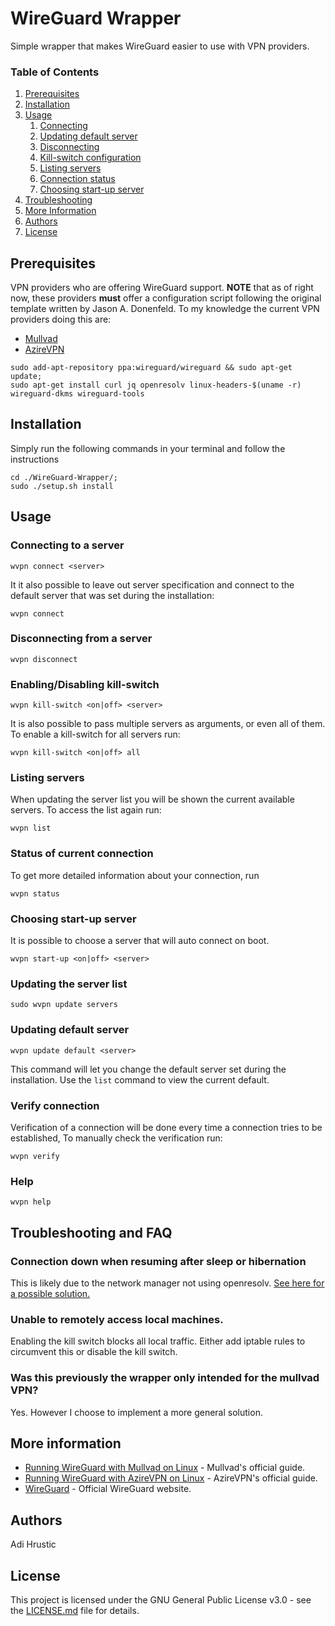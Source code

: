 # WireGuard Wrapper
Simple wrapper that makes WireGuard easier to use with VPN providers.

### Table of Contents
1. [Prerequisites](https://github.com/adihrustic/WireGuard-Wrapper#prerequisites)
1. [Installation](https://github.com/adihrustic/WireGuard-Wrapper#installation)
1. [Usage](https://github.com/adihrustic/WireGuard-Wrapper#usage)
    1. [Connecting](https://github.com/adihrustic/WireGuard-Wrapper#connecting-to-a-server)
    1. [Updating default server](https://github.com/adihrustic/WireGuard-Wrapper#updating-default-server)
    1. [Disconnecting](https://github.com/adihrustic/WireGuard-Wrapper#disconnecting-from-a-server)
    1. [Kill-switch configuration](https://github.com/adihrustic/WireGuard-Wrapper#enablingdisabling-kill-switch)
    1. [Listing servers](https://github.com/adihrustic/WireGuard-Wrapper#listing-servers)
    1. [Connection status](https://github.com/adihrustic/WireGuard-Wrapper#status-of-current-connection)
    1. [Choosing start-up server](https://github.com/adihrustic/WireGuard-Wrapper#choosing-start-up-server)
1. [Troubleshooting](https://github.com/adihrustic/WireGuard-Wrapper#troubleshooting)
1. [More Information](https://github.com/adihrustic/WireGuard-Wrapper#more-information)
1. [Authors](https://github.com/adihrustic/WireGuard-Wrapper#authors)
1. [License](https://github.com/adihrustic/WireGuard-Wrapper#license)


## Prerequisites
VPN providers who are offering WireGuard support. **NOTE** that as of right now, these providers **must** offer a configuration script following the original template written by Jason A. Donenfeld. To my knowledge the current VPN providers doing this are:
* [Mullvad](https://mullvad.net/)
* [AzireVPN](https://www.azirevpn.com/)

```
sudo add-apt-repository ppa:wireguard/wireguard && sudo apt-get update;
sudo apt-get install curl jq openresolv linux-headers-$(uname -r) wireguard-dkms wireguard-tools
```

## Installation
Simply run the following commands in your terminal and follow the instructions
```
cd ./WireGuard-Wrapper/;
sudo ./setup.sh install
```

## Usage
### Connecting to a server
```
wvpn connect <server>
```

It it also possible to leave out server specification and connect to the default server that was set during the installation:
```
wvpn connect
```

### Disconnecting from a server
```
wvpn disconnect
```

### Enabling/Disabling kill-switch
```
wvpn kill-switch <on|off> <server>
```

It is also possible to pass multiple servers as arguments, or even all of them. To enable a kill-switch for all servers run:
```
wvpn kill-switch <on|off> all
```

### Listing servers
When updating the server list you will be shown the current available servers. To access the list again run:
```
wvpn list
```

### Status of current connection
To get more detailed information about your connection, run
```
wvpn status
```

### Choosing start-up server
It is possible to choose a server that will auto connect on boot.
```
wvpn start-up <on|off> <server>
```

### Updating the server list
```
sudo wvpn update servers
```

### Updating default server
```
wvpn update default <server>
```
This command will let you change the default server set during the installation. Use the `list` command to view the current default.


### Verify connection
Verification of a connection will be done every time a connection tries to be established, To manually check the verification run:
```
wvpn verify
```

### Help
```
wvpn help
```

## Troubleshooting and FAQ
### Connection down when resuming after sleep or hibernation
This is likely due to the network manager not using openresolv. [See here for a possible solution.](https://wiki.archlinux.org/index.php/NetworkManager#Use_openresolv)
### Unable to remotely access local machines.
Enabling the kill switch blocks all local traffic. Either add iptable rules to circumvent this or disable the kill switch.
### Was this previously the wrapper only intended for the mullvad VPN?
Yes. However I choose to implement a more general solution.

## More information
* [Running WireGuard with Mullvad on Linux](https://mullvad.net/en/guides/wireguard-and-mullvad-vpn) - Mullvad's official guide.
* [Running WireGuard with AzireVPN on Linux](https://www.azirevpn.com/support/guides/computer/linux/wireguard-cli) - AzireVPN's official guide.
* [WireGuard](https://www.wireguard.com/) - Official WireGuard website.

## Authors
Adi Hrustic

## License
This project is licensed under the GNU General Public License v3.0 - see the [LICENSE.md](LICENSE.md) file for details.
